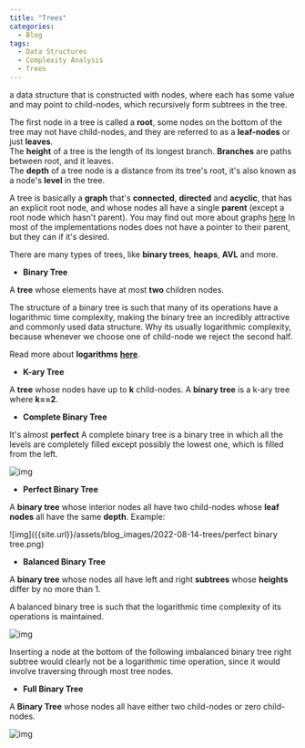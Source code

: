 ```yaml
---
title: "Trees"
categories:
  - Blog
tags:
  - Data Structures
  - Complexity Analysis
  - Trees
---
```


a data structure that is constructed with nodes, where each has some value and may point to child-nodes, which recursively form subtrees in the tree.

The first node in a tree is called a **root**, some nodes on the bottom of the tree may not have child-nodes, and they are referred to as a **leaf-nodes** or just **leaves**. 
<br>
The **height** of a tree is the length of its longest branch. **Branches** are paths between root, and it leaves. 
<br>
The **depth** of a tree node is a distance from its tree's root, it's also known as a node's **level** in the tree.


A tree  is basically a **graph** that's **connected**, **directed** and **acyclic**, that has an explicit root node, and whose nodes all have a single **parent** (except a root node which hasn't parent). You may find out more about graphs [here](https://matthewonsoftware.com/blog/graphs) 
In most of the implementations nodes does not have a pointer to their parent, but they can if it's desired. 

There are many types of trees, like **binary trees**, **heaps**, **AVL** and more.

- **Binary Tree**

A **tree** whose elements have at most **two** children nodes.

The structure of a binary tree is such that many of its operations have a logarithmic time complexity, making the binary tree an incredibly attractive and commonly used data structure.
Why its usually logarithmic complexity, because whenever we choose one of child-node we reject the second half.  

Read more about **logarithms** [**here**](https://matthewonsoftware.com/blog/logarithm).


- **K-ary Tree**

A **tree** whose nodes have up to **k** child-nodes. A **binary tree** is a k-ary tree where **k==2**.


- **Complete Binary Tree**

It's almost **perfect** A complete binary tree is a binary tree in which all the levels are completely filled except possibly the lowest one, which is filled from the left. 

![img]({{site.url}}/assets/blog_images/2022-08-14-trees/binary-tree-complete-notcomplete.png)

- **Perfect Binary Tree**

A **binary tree** whose interior nodes all have two child-nodes whose **leaf nodes** all have the same **depth**.
Example:

![img]({{site.url}}/assets/blog_images/2022-08-14-trees/perfect binary tree.png)

- **Balanced Binary Tree**

A **binary tree** whose nodes all have left and right **subtrees** whose **heights** differ by no more than 1.

A balanced binary tree is such that the logarithmic time complexity of its operations is maintained.

![img]({{site.url}}/assets/blog_images/2022-08-14-trees/tress-balanced-unbalanced.png)

Inserting a node at the bottom of the following imbalanced binary tree right subtree would clearly not be a logarithmic time operation, since it would involve traversing through most tree nodes.


- **Full Binary Tree**

A **Binary Tree** whose nodes all have either two child-nodes or zero child-nodes.


![img]({{site.url}}/assets/blog_images/2022-08-14-trees/A-Full-Binary-Tree-with-3-Levels-of-Vertices.png)
